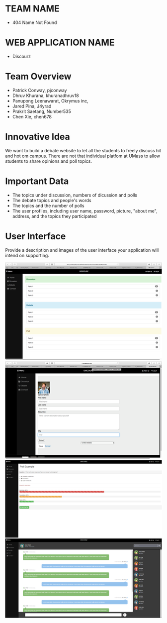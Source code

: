 # TEAM NAME

* 404 Name Not Found

# WEB APPLICATION NAME

* Discourz

# Team Overview

* Patrick Conway, pjconway
* Dhruv Khurana, khuranadhruv18
* Panupong Leenawarat, Okrymus inc,
* Jared Pina, J4yrad
* Prakrit Saetang, Number535
* Chen Xie, chen678

# Innovative Idea

We want to build a debate website to let all the students to freely discuss hit and hot om campus. There are not that individual platfom at UMass to allow students to share opinions and poll topics.


# Important Data

* The topics under discussion, numbers of dicussion and polls
* The debate topics and people's words
* The topics and the number of polls
* The user profiles, including user name, password, picture, "about me", address, and the topics they participated

# User Interface

Provide a description and images of the user interface your
application will intend on supporting.

![example image](imgs/UI_home.png)
![example image](imgs/UI_user.png)
![example image](imgs/UI_Poll.png)
![example image](imgs/UI_discussion.png)

